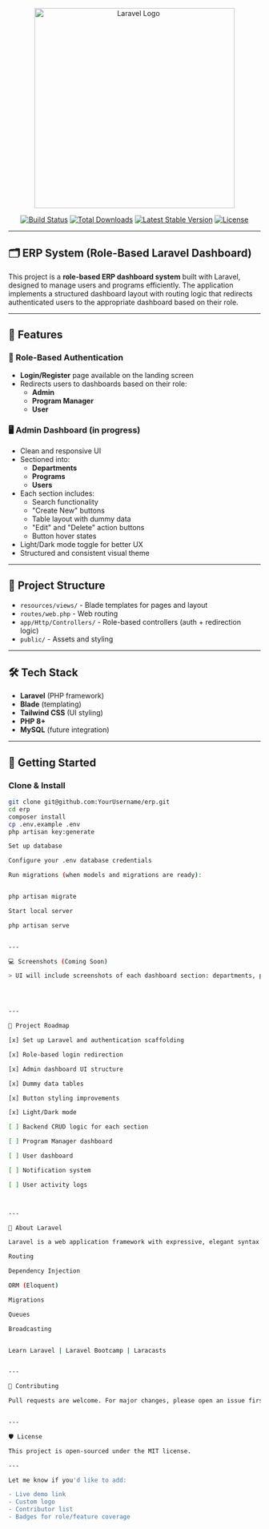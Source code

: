 <p align="center">
    <a href="https://laravel.com" target="_blank">
        <img src="https://raw.githubusercontent.com/laravel/art/master/logo-lockup/5%20SVG/2%20CMYK/1%20Full%20Color/laravel-logolockup-cmyk-red.svg" width="400" alt="Laravel Logo">
    </a>
</p>

<p align="center">
    <a href="https://github.com/laravel/framework/actions"><img src="https://github.com/laravel/framework/workflows/tests/badge.svg" alt="Build Status"></a>
    <a href="https://packagist.org/packages/laravel/framework"><img src="https://img.shields.io/packagist/dt/laravel/framework" alt="Total Downloads"></a>
    <a href="https://packagist.org/packages/laravel/framework"><img src="https://img.shields.io/packagist/v/laravel/framework" alt="Latest Stable Version"></a>
    <a href="https://packagist.org/packages/laravel/framework"><img src="https://img.shields.io/packagist/l/laravel/framework" alt="License"></a>
</p>

---

## 🗂️ ERP System (Role-Based Laravel Dashboard)

This project is a **role-based ERP dashboard system** built with Laravel, designed to manage users and programs efficiently. The application implements a structured dashboard layout with routing logic that redirects authenticated users to the appropriate dashboard based on their role.

---

## 🚀 Features

### 🎯 Role-Based Authentication

- **Login/Register** page available on the landing screen
- Redirects users to dashboards based on their role:
  - **Admin**
  - **Program Manager**
  - **User**

### 🖥️ Admin Dashboard (in progress)

- Clean and responsive UI
- Sectioned into:
  - **Departments**
  - **Programs**
  - **Users**
- Each section includes:
  - Search functionality
  - "Create New" buttons
  - Table layout with dummy data
  - "Edit" and "Delete" action buttons
  - Button hover states
- Light/Dark mode toggle for better UX
- Structured and consistent visual theme

---

## 📁 Project Structure

- `resources/views/` - Blade templates for pages and layout
- `routes/web.php` - Web routing
- `app/Http/Controllers/` - Role-based controllers (auth + redirection logic)
- `public/` - Assets and styling

---

## 🛠️ Tech Stack

- **Laravel** (PHP framework)
- **Blade** (templating)
- **Tailwind CSS** (UI styling)
- **PHP 8+**
- **MySQL** (future integration)

---

## 🔐 Getting Started

### Clone & Install

```bash
git clone git@github.com:YourUsername/erp.git
cd erp
composer install
cp .env.example .env
php artisan key:generate

Set up database

Configure your .env database credentials

Run migrations (when models and migrations are ready):


php artisan migrate

Start local server

php artisan serve


---

💻 Screenshots (Coming Soon)

> UI will include screenshots of each dashboard section: departments, programs, and users.




---

📌 Project Roadmap

[x] Set up Laravel and authentication scaffolding

[x] Role-based login redirection

[x] Admin dashboard UI structure

[x] Dummy data tables

[x] Button styling improvements

[x] Light/Dark mode

[ ] Backend CRUD logic for each section

[ ] Program Manager dashboard

[ ] User dashboard

[ ] Notification system

[ ] User activity logs



---

📖 About Laravel

Laravel is a web application framework with expressive, elegant syntax. Laravel takes the pain out of development by easing common tasks like:

Routing

Dependency Injection

ORM (Eloquent)

Migrations

Queues

Broadcasting


Learn Laravel | Laravel Bootcamp | Laracasts


---

🤝 Contributing

Pull requests are welcome. For major changes, please open an issue first to discuss what you would like to change.


---

🛡️ License

This project is open-sourced under the MIT license.

---

Let me know if you'd like to add:

- Live demo link
- Custom logo
- Contributor list
- Badges for role/feature coverage